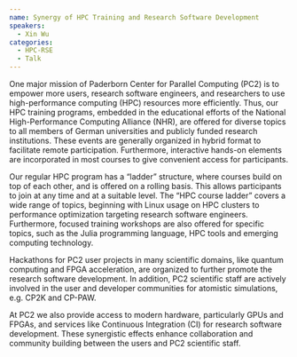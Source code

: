 ```yaml
---
name: Synergy of HPC Training and Research Software Development
speakers:
  - Xin Wu
categories:
  - HPC-RSE
  - Talk
---
```


One major mission of Paderborn Center for Parallel Computing (PC2) is to empower more users, research software engineers, and researchers to use high-performance computing (HPC) resources more efficiently. Thus, our HPC training programs, embedded in the educational efforts of the National High-Performance Computing Alliance (NHR), are offered for diverse topics to all members of German universities and publicly funded research institutions. These events are generally organized in hybrid format to facilitate remote participation. Furthermore, interactive hands-on elements are incorporated in most courses to give convenient access for participants. 

Our regular HPC program has a “ladder” structure, where courses build on top of each other, and is offered on a rolling basis. This allows participants to join at any time and at a suitable level. The “HPC course ladder” covers a wide range of topics, beginning with Linux usage on HPC clusters to performance optimization targeting research software engineers. Furthermore, focused training workshops are also offered for specific topics, such as the Julia programming language, HPC tools and emerging computing technology. 

Hackathons for PC2 user projects in many scientific domains, like quantum computing and FPGA acceleration, are organized to further promote the research software development. In addition, PC2 scientific staff are actively involved in the user and developer communities for atomistic simulations, e.g. CP2K and CP-PAW. 

At PC2 we also provide access to modern hardware, particularly GPUs and FPGAs, and services like Continuous Integration (CI) for research software development. These synergistic effects enhance collaboration and community building between the users and PC2 scientific staff.